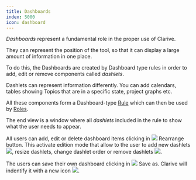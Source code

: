 ```yaml
---
title: Dashboards
index: 5000
icon: dashboard
---
```


*Dashboards* represent a fundamental role in the proper use of Clarive.

They can represent the position of the tool, so that it can display a large amount of information in one place.

To do this, the Dashboards are created by Dashboard type rules in order to add, edit or remove components called
*dashlets*.

Dashlets can represent information differently. You can add calendars, tables showing Topics that are in a specific
state, project graphs etc.

All these components form a Dashboard-type [Rule](/concepts/rule) which can then be used by [Roles](/concepts/roles).

The end view is a window where all *dashlets* included in the rule to show what the user needs to appear.

All users can add, edit or delete dashboard items clicking in ![](/static/images/icons/resize.svg) Rearrange button.
This activate edition mode that allow to the user to add new dashlets ![](/static/images/icons/add.svg), resize
dashlets, change dashlet order or remove dashlets ![](/static/images/icons/delete.svg).

The users can save their own dashboard clicking in ![](/static/images/icons/save.svg) Save as. Clarive will indentify it
with a new icon ![](/static/images/icons/dashboard-user.svg).
